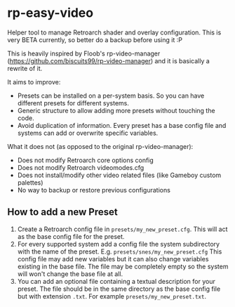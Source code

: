 # rp-easy-video
Helper tool to manage Retroarch shader and overlay configuration. This is very BETA currently, so better do a backup before using it :P

This is heavily inspired by Floob's rp-video-manager (https://github.com/biscuits99/rp-video-manager) and it is basically a rewrite of it.

It aims to improve:
* Presets can be installed on a per-system basis. So you can have different presets for different systems.
* Generic structure to allow adding more presets without touching the code.
* Avoid duplication of information. Every preset has a base config file and systems can add or overwrite specific variables.

What it does not (as opposed to the original rp-video-manager):
* Does not modify Retroarch core options config
* Does not modify Retroarch videomodes.cfg
* Does not install/modify other video related files (like Gameboy custom palettes)
* No way to backup or restore previous configurations

## How to add a new Preset

1. Create a Retroarch config file in `presets/my_new_preset.cfg`. This will act as the base config file for the preset.
2. For every supported system add a config file the system subdirectory with the name of the preset. E.g. `presets/snes/my_new_preset.cfg`
This config file may add new variables but it can also change variables existing in the base file. The file may be completely empty so the system will won't change the base file at all.
3. You can add an optional file containing a textual description for your preset. The file should be in the same directory as the base config file but with extension `.txt`. For example `presets/my_new_preset.txt`. 
